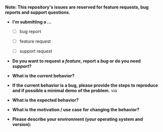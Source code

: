 **Note: This repository's issues are reserved for feature requests, bug reports
and support questions.**

* **I'm submitting a ...**
  + [ ] bug report
  + [ ] feature request
  + [ ] support request


* **Do you want to request a *feature*, report a *bug* or do you need *support*?**



* **What is the current behavior?**



* **If the current behavior is a bug, please provide the steps to reproduce and if possible a minimal demo of the problem.** via



* **What is the expected behavior?**



* **What is the motivation / use case for changing the behavior?**



* **Please describe your environment (your operating system and version):**



